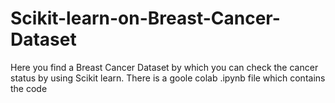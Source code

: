 # Scikit-learn-on-Breast-Cancer-Dataset
Here you find a Breast Cancer Dataset by which you can  check the cancer status by using Scikit learn.
There is a goole colab .ipynb file which contains the code

